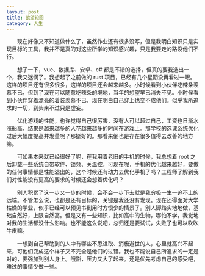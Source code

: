 ```yaml
---
layout: post
title: 欲望轮回
category: 人生
---
```


&emsp;&emsp;现在好像又不知道做什么了，虽然作业还有很多没写，但是我明白知识只是实现目标的工具，我并不是真的对这些所学的知识感兴趣，只是我要走的路没他们不行。

&emsp;&emsp;想了一下，vue、数据库、安卓、c# 都是不错的选择，但真的要我选出一个，我又迷惘了。我想起了之前做的 rust 项目，已经有几个星期没再看过一眼。这样的项目还有很多很多，这样的项目还会越来越多。小时候看到小伙伴吃辣条羡慕不已，但到了现在可以随意吃辣条的境地，当年的想望早已消失不见。小时候看到小伙伴穿着漂亮的着装羡慕不已，现在明白自己穿上也变不成他们。似乎我所追求的一切，到头来不过只是虚妄。

&emsp;&emsp;优化游戏的性能，也许觉得自己很厉害，没有人可以超过自己，工资也日渐水涨船高，结果是越来越多的人花越来越多的时间在游戏上。那学校的选课系统优化过后大幅度提高并发量呢？那挺好的。那看来倒也是存在很多值得去改善的地方嘛。

&emsp;&emsp;可如果本来就已经很好了呢，在我用着老旧的手机的时候，我总想着 root 之后卸载一些系统自带软件、锁频、关温控，可现在呢，手机的优化越来越好，要做的任何事情都是性能溢出的，这个时候还有动力去优化手机了吗？工程师了解到我们对性能没有更高的要求的时候还会想着优化吗？

&emsp;&emsp;别人积累了这一步又一步的时候，会不会一步下去就是我穷极一生一追不上的远端。不管怎么说，也都是还有目标的，关键是我还没有发现。现在还得面对大学枯燥的学业，似乎已经可以预见书到用时方恨少的情景了。别人脚踏实地地做，基础自然好，上限自然高。但是又有一些知识，比如高中的生物，哪怕不学，我觉地对我的生活都没什么影响。也不能这么说吧，总归还是要试试，失败了也可以吹吹牛皮嘛。

&emsp;&emsp;一想到自己帮助到的人中有哪些不思进取、消极避世的人，心里就高兴不起来，可他们变成这个样子又不完全是他们的过错。我也不能说自己所追求的一定是对的，要强加到别人身上。哦豁，压力又大了起来。还是优先考虑自己的感受吧，难过的事情少做一些。
